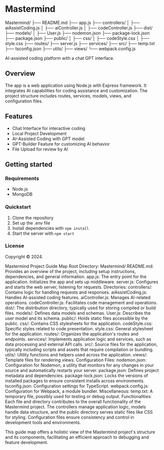 # Mastermind

Mastermind/
├── README.md
├── app.js
├── controllers/
│   ├── aiAssistCoding.js
│   ├── aiController.js
│   ├── codeController.js
├── dist/
├── models/
│   ├── User.js
├── nodemon.json
├── package-lock.json
├── package.json
├── public/
│   ├── css/
│       ├── codeStyle.css
│       ├── style.css
├── routes/
├── server.js
├── services/
├── src/
├── temp.txt
├── tsconfig.json
├── utils/
├── views/
└── webpack.config.js





AI-assisted coding platform with a chat GPT interface.

## Overview

The app is a web application using Node.js with Express framework. It integrates AI capabilities for coding assistance and customization. The project structure includes routes, services, models, views, and configuration files.

## Features

- Chat Interface for interactive coding
- Local Project Development
- AI-Assisted Coding with GPT model
- GPT-Builder Feature for customizing AI behavior
- File Upload for review by AI

## Getting started

### Requirements

- Node.js
- MongoDB

### Quickstart

1. Clone the repository
2. Set up the .env file
3. Install dependencies with `npm install`
4. Start the server with `npm start`

### License

Copyright © 2024.

Mastermind Project Guide Map
Root Directory: Mastermind/
README.md: Provides an overview of the project, including setup instructions, dependencies, and general information.
app.js: The entry point for the application. Initializes the app and sets up middleware.
server.js: Configures and starts the web server, listening for requests.
Directories:
controllers/: Contains logic for handling requests and responses.
aiAssistCoding.js: Handles AI-assisted coding features.
aiController.js: Manages AI-related operations.
codeController.js: Facilitates code management and operations.
dist/: The distribution directory, typically used for storing compiled or build files.
models/: Defines data models and schemas.
User.js: Describes the user model and its schema.
public/: Holds static files accessible by the public.
css/: Contains CSS stylesheets for the application.
codeStyle.css: Specific styles related to code presentation.
style.css: General stylesheet for the application.
routes/: Organizes the application's routes and endpoints.
services/: Implements application logic and services, such as data processing and external API calls.
src/: Source files for the application, typically including scripts and assets that require compilation or bundling.
utils/: Utility functions and helpers used across the application.
views/: Template files for rendering views.
Configuration Files:
nodemon.json: Configuration for Nodemon, a utility that monitors for any changes in your source and automatically restarts your server.
package.json: Defines project metadata and dependencies.
package-lock.json: Locks the versions of installed packages to ensure consistent installs across environments.
tsconfig.json: Configuration settings for TypeScript.
webpack.config.js: Configuration for Webpack, a module bundler.
Miscellaneous:
temp.txt: A temporary file, possibly used for testing or debug output.
Functionalities:
Each file and directory contributes to the overall functionality of the Mastermind project. The controllers manage application logic, models handle data structure, and the public directory serves static files like CSS for styling. Configuration files ensure consistency and control in development tools and environments.

This guide map offers a holistic view of the Mastermind project's structure and its components, facilitating an efficient approach to debugging and feature development.
